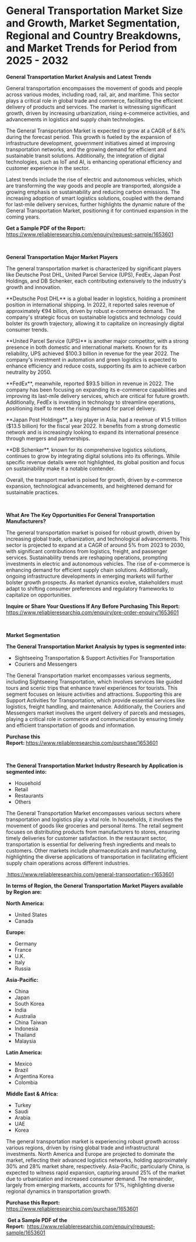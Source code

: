 <p><h1>General Transportation Market Size and Growth, Market Segmentation, Regional and Country Breakdowns, and Market Trends for Period from 2025 -  2032</h1></p><p><strong>General Transportation Market Analysis and Latest Trends</strong></p>
<p><p>General transportation encompasses the movement of goods and people across various modes, including road, rail, air, and maritime. This sector plays a critical role in global trade and commerce, facilitating the efficient delivery of products and services. The market is witnessing significant growth, driven by increasing urbanization, rising e-commerce activities, and advancements in logistics and supply chain technologies.</p><p>The General Transportation Market is expected to grow at a CAGR of 8.6% during the forecast period. This growth is fueled by the expansion of infrastructure development, government initiatives aimed at improving transportation networks, and the growing demand for efficient and sustainable transit solutions. Additionally, the integration of digital technologies, such as IoT and AI, is enhancing operational efficiency and customer experience in the sector.</p><p>Latest trends include the rise of electric and autonomous vehicles, which are transforming the way goods and people are transported, alongside a growing emphasis on sustainability and reducing carbon emissions. The increasing adoption of smart logistics solutions, coupled with the demand for last-mile delivery services, further highlights the dynamic nature of the General Transportation Market, positioning it for continued expansion in the coming years.</p></p>
<p><strong>Get a Sample PDF of the Report:&nbsp;</strong> <a href="https://www.reliableresearchiq.com/enquiry/request-sample/1653601?utm_campaign=2942&utm_medium=2&utm_source=Github&utm_content=ia&utm_term=16042025&utm_id=general-transportation">https://www.reliableresearchiq.com/enquiry/request-sample/1653601</a></p>
<p>&nbsp;</p>
<p><strong>General Transportation Major Market Players</strong></p>
<p><p>The general transportation market is characterized by significant players like Deutsche Post DHL, United Parcel Service (UPS), FedEx, Japan Post Holdings, and DB Schenker, each contributing extensively to the industry's growth and innovation.</p><p>**Deutsche Post DHL** is a global leader in logistics, holding a prominent position in international shipping. In 2022, it reported sales revenue of approximately €94 billion, driven by robust e-commerce demand. The company's strategic focus on sustainable logistics and technology could bolster its growth trajectory, allowing it to capitalize on increasingly digital consumer trends.</p><p>**United Parcel Service (UPS)** is another major competitor, with a strong presence in both domestic and international markets. Known for its reliability, UPS achieved $100.3 billion in revenue for the year 2022. The company's investment in automation and green logistics is expected to enhance efficiency and reduce costs, supporting its aim to achieve carbon neutrality by 2050.</p><p>**FedEx**, meanwhile, reported $93.5 billion in revenue in 2022. The company has been focusing on expanding its e-commerce capabilities and improving its last-mile delivery services, which are critical for future growth. Additionally, FedEx is investing in technology to streamline operations, positioning itself to meet the rising demand for parcel delivery.</p><p>**Japan Post Holdings**, a key player in Asia, had a revenue of ¥1.5 trillion ($13.5 billion) for the fiscal year 2022. It benefits from a strong domestic network and is increasingly looking to expand its international presence through mergers and partnerships.</p><p>**DB Schenker**, known for its comprehensive logistics solutions, continues to grow by integrating digital solutions into its offerings. While specific revenue details were not highlighted, its global position and focus on sustainability make it a notable contender.</p><p>Overall, the transport market is poised for growth, driven by e-commerce expansion, technological advancements, and heightened demand for sustainable practices.</p></p>
<p>&nbsp;</p>
<p><strong>What Are The Key Opportunities For General Transportation Manufacturers?</strong></p>
<p><p>The general transportation market is poised for robust growth, driven by increasing global trade, urbanization, and technological advancements. This sector is projected to expand at a CAGR of around 5% from 2023 to 2030, with significant contributions from logistics, freight, and passenger services. Sustainability trends are reshaping operations, prompting investments in electric and autonomous vehicles. The rise of e-commerce is enhancing demand for efficient supply chain solutions. Additionally, ongoing infrastructure developments in emerging markets will further bolster growth prospects. As market dynamics evolve, stakeholders must adapt to shifting consumer preferences and regulatory frameworks to capitalize on opportunities.</p></p>
<p><strong>Inquire or Share Your Questions If Any Before Purchasing This Report:</strong> <a href="https://www.reliableresearchiq.com/enquiry/pre-order-enquiry/1653601?utm_campaign=2942&utm_medium=2&utm_source=Github&utm_content=ia&utm_term=16042025&utm_id=general-transportation">https://www.reliableresearchiq.com/enquiry/pre-order-enquiry/1653601</a></p>
<p>&nbsp;</p>
<p><strong>Market Segmentation</strong></p>
<p><strong>The General Transportation Market Analysis by types is segmented into:</strong></p>
<p><ul><li>Sightseeing Transportation & Support Activities For Transportation</li><li>Couriers and Messengers</li></ul></p>
<p><p>The General Transportation market encompasses various segments, including Sightseeing Transportation, which involves services like guided tours and scenic trips that enhance travel experiences for tourists. This segment focuses on leisure activities and attractions. Supporting this are Support Activities for Transportation, which provide essential services like logistics, freight handling, and maintenance. Additionally, the Couriers and Messengers market involves the urgent delivery of parcels and messages, playing a critical role in commerce and communication by ensuring timely and efficient transportation of goods and information.</p></p>
<p><strong>Purchase this Report:&nbsp;</strong><a href="https://www.reliableresearchiq.com/purchase/1653601?utm_campaign=2942&utm_medium=2&utm_source=Github&utm_content=ia&utm_term=16042025&utm_id=general-transportation">https://www.reliableresearchiq.com/purchase/1653601</a></p>
<p>&nbsp;</p>
<p><strong>The General Transportation Market Industry Research by Application is segmented into:</strong></p>
<p><ul><li>Household</li><li>Retail</li><li>Restaurants</li><li>Others</li></ul></p>
<p><p>The General Transportation Market encompasses various sectors where transportation and logistics play a vital role. In households, it involves the movement of goods like groceries and personal items. The retail segment focuses on distributing products from manufacturers to stores, ensuring timely deliveries for customer satisfaction. In the restaurant sector, transportation is essential for delivering fresh ingredients and meals to customers. Other markets include pharmaceuticals and manufacturing, highlighting the diverse applications of transportation in facilitating efficient supply chain operations across different industries.</p></p>
<p><a href="https://www.reliableresearchiq.com/general-transportation-r1653601?utm_campaign=2942&utm_medium=2&utm_source=Github&utm_content=ia&utm_term=16042025&utm_id=general-transportation">&nbsp;https://www.reliableresearchiq.com/general-transportation-r1653601</a></p>
<p><strong>In terms of Region, the General Transportation Market Players available by Region are:</strong></p>
<p>
    <p> <strong> North America: </strong>
        <ul>
            <li>United States</li>
            <li>Canada</li>
        </ul>
        </p> 
    <p> <strong> Europe: </strong>
        <ul>
            <li>Germany</li>
            <li>France</li>
            <li>U.K.</li>
            <li>Italy</li>
            <li>Russia</li>
        </ul>
        </p> 
    <p> <strong> Asia-Pacific: </strong>
        <ul>
            <li>China</li>
            <li>Japan</li>
            <li>South Korea</li>
            <li>India</li>
            <li>Australia</li>
            <li>China Taiwan</li>
            <li>Indonesia</li>
            <li>Thailand</li>
            <li>Malaysia</li>
        </ul>
        </p> 
    <p> <strong> Latin America: </strong>
        <ul>
            <li>Mexico</li>
            <li>Brazil</li>
            <li>Argentina Korea</li>
            <li>Colombia</li>
        </ul>
        </p> 
    <p> <strong> Middle East & Africa: </strong>
        <ul>
            <li>Turkey</li>
            <li>Saudi</li>
            <li>Arabia</li>
            <li>UAE</li>
            <li>Korea</li>
        </ul>
    </p>
    </p>
<p><p>The general transportation market is experiencing robust growth across various regions, driven by rising global trade and infrastructural investments. North America and Europe are projected to dominate the market, reflecting their advanced logistics networks, holding approximately 30% and 28% market share, respectively. Asia-Pacific, particularly China, is expected to witness rapid expansion, capturing around 25% of the market due to urbanization and increased consumer demand. The remainder, largely from emerging markets, accounts for 17%, highlighting diverse regional dynamics in transportation growth.</p></p>
<p><strong>Purchase this Report: </strong><a href="https://www.reliableresearchiq.com/purchase/1653601?utm_campaign=2942&utm_medium=2&utm_source=Github&utm_content=ia&utm_term=16042025&utm_id=general-transportation">https://www.reliableresearchiq.com/purchase/1653601</a></p>
<p>&nbsp;<strong>Get a Sample PDF of the Report:&nbsp;&nbsp;</strong><a href="https://www.reliableresearchiq.com/enquiry/request-sample/1653601?utm_campaign=2942&utm_medium=2&utm_source=Github&utm_content=ia&utm_term=16042025&utm_id=general-transportation">https://www.reliableresearchiq.com/enquiry/request-sample/1653601</a></p>
<p><strong></strong></p>
<p><p></p><p></p><p></p></p>